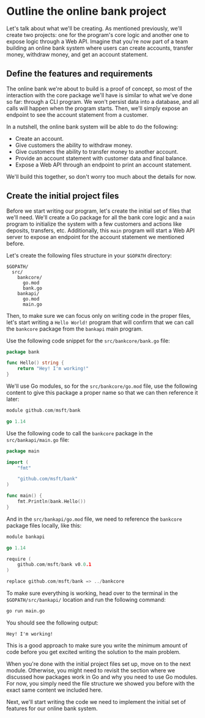 # Outline the online bank project

Let's talk about what we'll be creating. As mentioned previously, we'll create two projects: one for the program's core logic and another one to expose logic through a Web API. Imagine that you're now part of a team building an online bank system where users can create accounts, transfer money, withdraw money, and get an account statement.

## Define the features and requirements

The online bank we're about to build is a proof of concept, so most of the interaction with the core package we'll have is similar to what we've done so far: through a CLI program. We won't persist data into a database, and all calls will happen when the program starts. Then, we'll simply expose an endpoint to see the account statement from a customer.

In a nutshell, the online bank system will be able to do the following:

- Create an account.
- Give customers the ability to withdraw money.
- Give customers the ability to transfer money to another account.
- Provide an account statement with customer data and final balance.
- Expose a Web API through an endpoint to print an account statement.

We'll build this together, so don't worry too much about the details for now.

## Create the initial project files

Before we start writing our program, let's create the initial set of files that we'll need. We'll create a Go package for all the bank core logic and a `main` program to initialize the system with a few customers and actions like deposits, transfers, etc. Additionally, this `main` program will start a Web API server to expose an endpoint for the account statement we mentioned before.

Let's create the following files structure in your `$GOPATH` directory:

```output
$GOPATH/
  src/
    bankcore/
      go.mod
      bank.go
    bankapi/
      go.mod
      main.go
```

Then, to make sure we can focus only on writing code in the proper files, let's start writing a `Hello World!` program that will confirm that we can call the `bankcore` package from the `bankapi` main program.

Use the following code snippet for the `src/bankcore/bank.go` file:

```go
package bank

func Hello() string {
    return "Hey! I'm working!"
}
```

We'll use Go modules, so for the `src/bankcore/go.mod` file, use the following content to give this package a proper name so that we can then reference it later:

```go
module github.com/msft/bank

go 1.14
```

Use the following code to call the `bankcore` package in the `src/bankapi/main.go` file:

```go
package main

import (
    "fmt"

    "github.com/msft/bank"
)

func main() {
    fmt.Println(bank.Hello())
}
```

And in the `src/bankapi/go.mod` file, we need to reference the `bankcore` package files locally, like this:

```go
module bankapi

go 1.14

require (
    github.com/msft/bank v0.0.1
)

replace github.com/msft/bank => ../bankcore
```

To make sure everything is working, head over to the terminal in the `$GOPATH/src/bankapi/` location and run the following command:

```sh
go run main.go
```

You should see the following output:

```output
Hey! I'm working!
```

This is a good approach to make sure you write the minimum amount of code before you get excited writing the solution to the main problem.

When you're done with the initial project files set up, move on to the next module. Otherwise, you might need to revisit the section where we discussed how packages work in Go and why you need to use Go modules. For now, you simply need the file structure we showed you before with the exact same content we included here.

Next, we'll start writing the code we need to implement the initial set of features for our online bank system.
